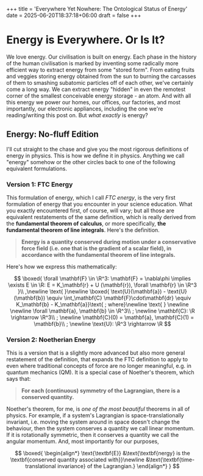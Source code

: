 +++
title = 'Everywhere Yet Nowhere: The Ontological Status of Energy'
date = 2025-06-20T18:37:18+06:00
draft = false
+++
# Energy is Everywhere. Or Is It?
We love energy. Our civilisation is built on energy. Each phase in the history of the human civilisation is marked by inventing some radically more efficient way to extract energy from some "stored form". From eating fruits and veggies storing energy obtained from the sun to burning the carcasses of them to smashing subatomic particles off of each other, we've certainly come a long way. We can extract energy "hidden" in even the remotest corner of the smallest conceivable energy storage - an atom. And with all this energy we power our homes, our offices, our factories, and most importantly, our electronic appliances, including the one we're reading/writing this post on. But *what exactly* is energy? 

## Energy: No-fluff Edition
I'll cut straight to the chase and give you the most rigorous definitions of energy in physics. This is how we define it in physics. Anything we call "energy" somehow or the other circles back to one of the following equivalent formulations.

### Version 1: FTC Energy
This formulation of energy, which I call *FTC energy*, is the very first formulation of energy that you encounter in your science education. What you exactly encountered first, of course, will vary; but all those are equivalent restatements of the same definition, which is really derived from the **fundamental theorem of calculus**, or more specifically, **the fundamental theorem of line integrals**. Here's the definition.

> **Energy is a quantity conserved during motion under a conservative force field (i.e. one that is the gradient of a scalar field), in accordance with the fundamental theorem of line integrals.**

Here's how we express this mathematically:

$$
\boxed{
\forall \mathbf{F} \in \R^3: \mathbf{F} = \nabla\phi \implies \exists E \in \R: E = K_\mathbf{r} + U (\mathbf{r}), \forall \mathbf{r} \in \R^3
}\\ ,\newline
\text{ }\newline
\boxed{
\text{U}(\mathbf{a}) - \text{U}(\mathbf{b}) \equiv \int_\mathbf{C} \mathbf{F}\cdot\mathbf{dr} \equiv K_\mathbf{b} - K_\mathbf{a}}\text{ ; where}\newline 
\text{ } \newline
\newline \forall \mathbf{a}, \mathbf{b} \in \R^3\\ ; \newline \mathbf{C}: \R \rightarrow \R^3\\ ; \newline \mathbf{C}(0) = \mathbf{a}, \mathbf{C}(1) = \mathbf{b}\\ ; \newline
\text{U}: \R^3 \rightarrow \R
$$

### Version 2: Noetherian Energy
This is a version that is a slightly more advanced but also more general restatement of the definition, that expands the FTC definition to apply to even where traditional concepts of force are no longer meaningful, e.g. in quantum mechanics (QM). It is a special case of Noether's theorem, which says that:

> **For each (continuous) symmetry of the Lagrangian, there is a conserved quantity.**

Noether's theorem, for me, is *one of the most beautiful* theorems in all of physics. For example, if a system's Lagrangian is space-translationally invariant, i.e. moving the system around in space doesn't change the behaviour, then the system conserves a quantity we call linear momentum. If it is rotationally symmetric, then it conserves a quantity we call the angular momentum. And, most importantly for our purposes,

$$
\boxed{
\begin{align*}
\text{\textbf{E}}
&\text{\textbf{nergy} is the \textbf{conserved quantity associated with}}\newline
&\text{\textbf{time-translational invariance} of the Lagrangian.}
\end{align*}
}
$$
